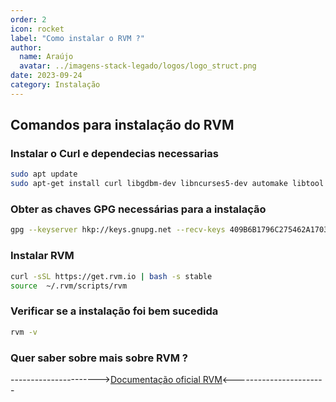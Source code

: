 ```yaml
---
order: 2
icon: rocket
label: "Como instalar o RVM ?"
author:
  name: Araújo
  avatar: ../imagens-stack-legado/logos/logo_struct.png
date: 2023-09-24
category: Instalação
---
```


## Comandos para instalação do RVM

### Instalar o Curl e dependecias necessarias

```bash
sudo apt update
sudo apt-get install curl libgdbm-dev libncurses5-dev automake libtool bison libffi-dev
```

### Obter as chaves GPG necessárias para a instalação

```bash
gpg --keyserver hkp://keys.gnupg.net --recv-keys 409B6B1796C275462A1703113804BB82D39DC0E3 7D2BAF1CF37B13E2069D6956105BD0E739499BDB
```

### Instalar RVM

```bash
curl -sSL https://get.rvm.io | bash -s stable
source  ~/.rvm/scripts/rvm
```

### Verificar se a instalação foi bem sucedida

```bash
rvm -v
```

### Quer saber sobre mais sobre RVM ?

---------------------->[Documentação oficial RVM](https://rvm.io/)<-----------------------